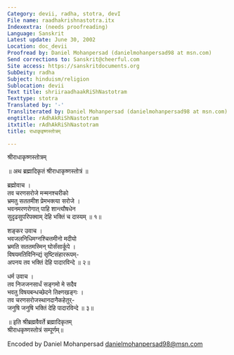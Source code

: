 ```yaml
---
Category: devii, radha, stotra, devI
File name: raadhakrishnastotra.itx
Indexextra: (needs proofreading)
Language: Sanskrit
Latest update: June 30, 2002
Location: doc_devii
Proofread by: Daniel Mohanpersad (danielmohanpersad98 at msn.com)
Send corrections to: Sanskrit@cheerful.com
Site access: https://sanskritdocuments.org
SubDeity: radha
Subject: hinduism/religion
Sublocation: devii
Text title: shriiraadhaakRiShNastotram
Texttype: stotra
Translated by: '-'
Transliterated by: Daniel Mohanpersad (danielmohanpersad98 at msn.com)
engtitle: rAdhAkRiShNastotram
itxtitle: rAdhAkRiShNastotram
title: राधाकृइष्णस्तोत्रम्

---
```

  
 श्रीराधाकृष्णस्तोत्रम्   
  
॥ अथ ब्रह्मादिकृतं श्रीराधाकृष्णस्तोत्रं ॥  
  
ब्रह्मोवाच ।  
तव चरणसरोजे मन्मनश्चरीको  
भ्रमतु सततमीश प्रेमभक्त्या सरोजे ।  
भवनमरणरोगात् पाहि शान्त्यौषधेन  
सुदृढसुपरिपक्वाम् देहि भक्तिं च दास्यम् ॥ १॥  
  
शङ्कर उवाच ।  
भवजलनिधिमग्नश्चित्तमीनो मदीयो  
भ्रमति सततमस्मिन् घोर्संसार्कूपे ।  
विषयमतिविनिन्द्यं सृष्टिसंहाररूपम्-  
अपनय तव भक्तिं देहि पादारविन्दे ॥ २॥  
  
धर्म उवाच ।  
तव निजजनसार्धं सङ्गमो मे सदैव  
भवतु विषयबन्धच्छेदने तिक्ष्णखङ्गः ।  
तव चरणसरोजस्थानदानैकहेतुर्-  
जनुषि जनुषि भक्तिं देहि पादारविन्दे ॥ ३॥  
  
॥ इति श्रीब्रह्मवैवर्ते ब्रह्मादिकृतम्  
श्रीराधकृष्णस्तोत्रं सम्पूर्णम्॥  
  
  
Encoded by Daniel Mohanpersad danielmohanpersad98@msn.com  
  
